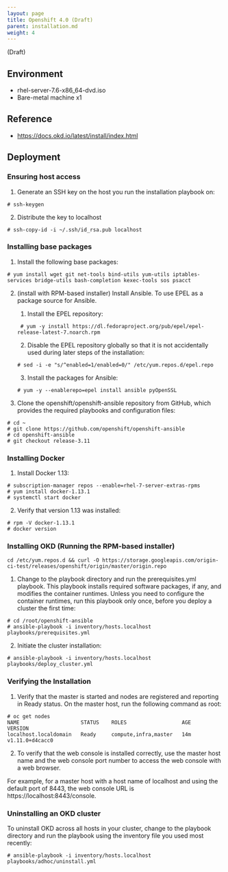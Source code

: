 ```yaml
---
layout: page
title: Openshift 4.0 (Draft)
parent: installation.md
weight: 4
---
```


(Draft)

## Environment

- rhel-server-7.6-x86_64-dvd.iso
- Bare-metal machine x1

## Reference

- https://docs.okd.io/latest/install/index.html

## Deployment

### Ensuring host access

1. Generate an SSH key on the host you run the installation playbook on:
```
# ssh-keygen
```

2. Distribute the key to localhost
```
# ssh-copy-id -i ~/.ssh/id_rsa.pub localhost
```

### Installing base packages

1. Install the following base packages:
```
# yum install wget git net-tools bind-utils yum-utils iptables-services bridge-utils bash-completion kexec-tools sos psacct
```

2. (install with RPM-based installer) Install Ansible. To use EPEL as a package source for Ansible.
    1. Install the EPEL repository:
    ```
     # yum -y install https://dl.fedoraproject.org/pub/epel/epel-release-latest-7.noarch.rpm
    ```

    2. Disable the EPEL repository globally so that it is not accidentally used during later steps of the installation:
    ```
    # sed -i -e "s/^enabled=1/enabled=0/" /etc/yum.repos.d/epel.repo
    ```

    3. Install the packages for Ansible:
    ```
    # yum -y --enablerepo=epel install ansible pyOpenSSL
    ```

3. Clone the openshift/openshift-ansible repository from GitHub, which provides the required playbooks and configuration files:
```
# cd ~
# git clone https://github.com/openshift/openshift-ansible
# cd openshift-ansible
# git checkout release-3.11
```

### Installing Docker

1. Install Docker 1.13:
```
# subscription-manager repos --enable=rhel-7-server-extras-rpms
# yum install docker-1.13.1
# systemctl start docker
```

2. Verify that version 1.13 was installed:
```
# rpm -V docker-1.13.1
# docker version
```

### Installing OKD (Running the RPM-based installer)

```
cd /etc/yum.repos.d && curl -O https://storage.googleapis.com/origin-ci-test/releases/openshift/origin/master/origin.repo
```

1. Change to the playbook directory and run the prerequisites.yml playbook. This playbook installs required software packages, if any, and modifies the container runtimes. Unless you need to configure the container runtimes, run this playbook only once, before you deploy a cluster the first time:
```
# cd /root/openshift-ansible
# ansible-playbook -i inventory/hosts.localhost playbooks/prerequisites.yml
```

2. Initiate the cluster installation:
```
# ansible-playbook -i inventory/hosts.localhost playbooks/deploy_cluster.yml
```

### Verifying the Installation

1. Verify that the master is started and nodes are registered and reporting in Ready status. On the master host, run the following command as root:
```
# oc get nodes
NAME                    STATUS    ROLES                  AGE       VERSION
localhost.localdomain   Ready     compute,infra,master   14m       v1.11.0+d4cacc0
```

2. To verify that the web console is installed correctly, use the master host name and the web console port number to access the web console with a web browser.

For example, for a master host with a host name of localhost and using the default port of 8443, the web console URL is https://localhost:8443/console.

### Uninstalling an OKD cluster

To uninstall OKD across all hosts in your cluster, change to the playbook directory and run the playbook using the inventory file you used most recently:
```
# ansible-playbook -i inventory/hosts.localhost playbooks/adhoc/uninstall.yml
```

